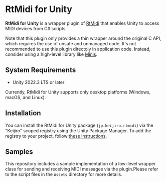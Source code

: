 # RtMidi for Unity

**RtMidi for Unity** is a wrapper plugin of [RtMidi] that enables Unity to
access MIDI devices from C# scripts.

[RtMidi]: https://github.com/thestk/rtmidi

Note that this plugin only provides a thin wrapper around the original C API,
which requires the use of unsafe and unmanaged code. It's not recommended to
use this plugin directoly in application code. Instead, consider using a
high-level library like [Minis].

[Minis]: https://github.com/keijiro/Minis

## System Requirements

- Unity 2022.3 LTS or later

Currently, RtMidi for Unity supports only desktop platforms (Windows, macOS,
and Linux).

## Installation

You can install the RtMidi for Unity package (`jp.keijiro.rtmidi`) via the
"Keijiro" scoped registry using the Unity Package Manager. To add the registry
to your project, follow [these instructions].

[these instructions]:
  https://gist.github.com/keijiro/f8c7e8ff29bfe63d86b888901b82644c

## Samples

This repository includes a sample implementation of a low-level wrapper class
for sending and receiving MIDI messages via the plugin.Please refer to the
script files in the `Assets` directory for more details.
